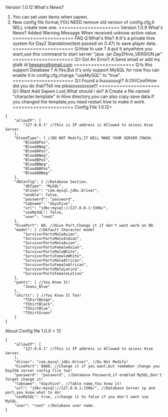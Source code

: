  Version 1.0.12
 What's News?
 1. You can set user items when sapwn.
 2. New config file format,YOU NEED remove old version of config.cfg,It WILL create new one.
=====================
 Version 1.0.9
 What's News?
 Added Warning Message When received unknow action value.
=====================
 FAQ
 Q:What's this?
 A:It's a private hive system for DayZ Standalone(test passed on 0.47) to save player data.
=====================
 Q:How to use ?
 A:put it anywhere you want,use this command to start server "java -jar DayZHive_VERSION.jar"
=====================
 Q:I Got An Error!!
 A:Send email or add my gtalk id hexpang@gmail.com
=====================
 Q:Is this support Database ?
 A:Yes,But it's only support MySQL for now.You can enable it in config.cfg,change "useMySQL" to "true".
=====================
 Q:I Found a buuuuuug!?
 A:Oh!Cool!How did you do that?Tell me pleassssssssse!!!
=====================
 Q:I Want Add Sapwn Loot,What should i do?
 A:Create a file named "character.template" in Hive directory,you can also copy save data.If you changed the template,you need restart hive to make it work.
=====================
 Config File 1.0.12+
```
{
    "allowIP": [
        "127.0.0.1" //This is IP address is Allowed to access Hive Server.
    ],
    "bloodType": [ //DO NOT Modify,IT WILL MAKE YOUR SERVER CRASH.
        "BloodOPos",
        "BloodONeg",
        "BloodAPos",
        "BloodANeg",
        "BloodBPos",
        "BloodBNeg",
        "BloodABPos",
        "BloodABNeg"
    ],
    "dbConfig": { //Database Section.
        "dbType": "MySQL",
        "driver": "com.mysql.jdbc.Driver",
        "enable": false,
        "password": "password",
        "tabname": "dayzhive",
        "url": "jdbc:mysql://127.0.0.1:3306/",
        "useMySQL": false,
        "user": "root"
    },
    "hivePort": 80, //Hive Port,Change it if don't want work on 80.
    "model": [ //Default Character model
        "SurvivorPartsMaleAsian",
        "SurvivorPartsMaleIndian",
        "SurvivorPartsMaleAsian",
        "SurvivorPartsFemaleAsian",
        "SurvivorPartsMaleWhite",
        "SurvivorPartsFemaleWhite",
        "SurvivorPartsMaleAfrican",
        "SurvivorPartsFemaleAfrican",
        "SurvivorPartsMaleLatino",
        "SurvivorPartsFemaleLatino"
    ],
    "pants": [ //You Know It!
        "Jeans_Blue"
    ],
    "shirts": [ //You Know It Too!
        "TShirtBeige",
        "TShirtBlack",
        "TShirtBlue",
        "TShirtGreen"
    ]
}
```

 About Config file 1.0.X < 12
```
{
    "allowIP": [
        "127.0.0.1" //This is IP address is Allowed to access Hive Server.
    ],
    "driver": "com.mysql.jdbc.Driver", //Do Not Modify!
    "hivePort": 8080, //Change it if you want,but remember change you DayZSA server config file too!
    "password": "password", //Database Password,if enabled MySQL,Don't forget change it!
    "tabname": "dayzhive", //Table name,You know it!
    "url": "jdbc:mysql://127.0.0.1:3306/", //Database Server ip and port,you know what to do!
    "useMySQL": true, //change it to false if you don't want use MySQL.
    "user": "root" //Database user name.
}
```
